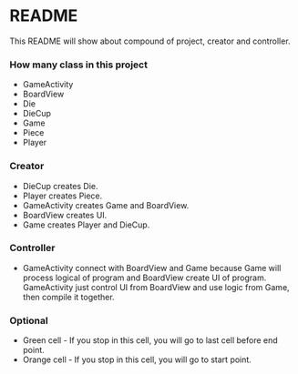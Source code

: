 # README #

This README will show about compound of project, creator and controller.

### How many class in this project ###

* GameActivity
* BoardView
* Die
* DieCup
* Game
* Piece
* Player

### Creator ###

* DieCup creates Die.
* Player creates Piece.
* GameActivity creates Game and BoardView.
* BoardView creates UI.
* Game creates Player and DieCup.

### Controller ###

* GameActivity connect with BoardView and Game because Game will process logical of program and BoardView create UI of program. GameActivity just control UI from BoardView and use logic from Game, then compile it together.

### Optional ###

* Green cell - If you stop in this cell, you will go to last cell before end point.
* Orange cell - If you stop in this cell, you will go to start point.
